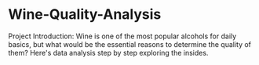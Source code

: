 # Wine-Quality-Analysis

Project Introduction:
Wine is one of the most popular alcohols for daily basics, but what would be the essential reasons to determine the quality of them? Here's data analysis step by step exploring the insides.
